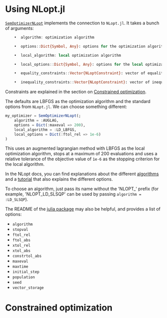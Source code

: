 # Using NLopt.jl

[`SemOptimizerNLopt`](@ref) implements the connection to `NLopt.jl`.
It takes a bunch of arguments:

```julia
    •  algorithm: optimization algorithm

    •  options::Dict{Symbol, Any}: options for the optimization algorithm

    •  local_algorithm: local optimization algorithm

    •  local_options::Dict{Symbol, Any}: options for the local optimization algorithm

    •  equality_constraints::Vector{NLoptConstraint}: vector of equality constraints

    •  inequality_constraints::Vector{NLoptConstraint}: vector of inequality constraints
```
Constraints are explained in the section on [Constrained optimization](@ref).

The defaults are LBFGS as the optimization algorithm and the standard options from `NLopt.jl`.
We can choose something different:

```julia
my_optimizer = SemOptimizerNLopt(;
    algorithm = :AUGLAG,
    options = Dict(:maxeval => 200),
    local_algorithm = :LD_LBFGS,
    local_options = Dict(:ftol_rel => 1e-6)
)
```

This uses an augmented lagrangian method with LBFGS as the local optimization algorithm, stops at a maximum of 200 evaluations and uses a relative tolerance of the objective value of `1e-6` as the stopping criterion for the local algorithm.

In the NLopt docs, you can find explanations about the different [algorithms](https://nlopt.readthedocs.io/en/latest/NLopt_Algorithms/) and a [tutorial](https://nlopt.readthedocs.io/en/latest/NLopt_Introduction/) that also explains the different options.

To choose an algorithm, just pass its name without the 'NLOPT_' prefix (for example, 'NLOPT_LD_SLSQP' can be used by passing `algorithm = :LD_SLSQP`).

The README of the [julia package](https://github.com/JuliaOpt/NLopt.jl) may also be helpful, and provides a list of options:

 - `algorithm`
 - `stopval`
 - `ftol_rel`
 - `ftol_abs`
 - `xtol_rel`
 - `xtol_abs`
 - `constrtol_abs`
 - `maxeval`
 - `maxtime`
 - `initial_step`
 - `population`
 - `seed`
 - `vector_storage`

 # Constrained optimization